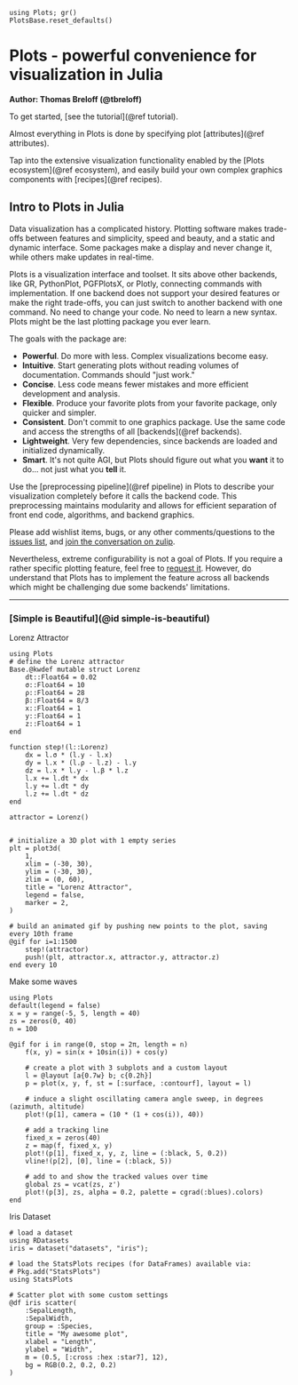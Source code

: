 ```@setup index
using Plots; gr()
PlotsBase.reset_defaults()
```

# Plots - powerful convenience for visualization in Julia

**Author: Thomas Breloff (@tbreloff)**

To get started, [see the tutorial](@ref tutorial).

Almost everything in Plots is done by specifying plot [attributes](@ref attributes).

Tap into the extensive visualization functionality enabled by the [Plots ecosystem](@ref ecosystem), and easily build your own complex graphics components with [recipes](@ref recipes).


## Intro to Plots in Julia

Data visualization has a complicated history.  Plotting software makes trade-offs between features and simplicity, speed and beauty, and a static and dynamic interface. Some packages make a display and never change it, while others make updates in real-time.

Plots is a visualization interface and toolset. It sits above other backends, like GR, PythonPlot, PGFPlotsX, or Plotly, connecting commands with implementation. If one backend does not support your desired features or make the right trade-offs, you can just switch to another backend with one command. No need to change your code. No need to learn a new syntax. Plots might be the last plotting package you ever learn.

The goals with the package are:

- **Powerful**.  Do more with less. Complex visualizations become easy.
- **Intuitive**.  Start generating plots without reading volumes of documentation. Commands should "just work."
- **Concise**.  Less code means fewer mistakes and more efficient development and analysis.
- **Flexible**.  Produce your favorite plots from your favorite package, only quicker and simpler.
- **Consistent**.  Don't commit to one graphics package. Use the same code and access the strengths of all [backends](@ref backends).
- **Lightweight**.  Very few dependencies, since backends are loaded and initialized dynamically.
- **Smart**.  It's not quite AGI, but Plots should figure out what you **want** it to do... not just what you **tell** it.


Use the [preprocessing pipeline](@ref pipeline) in Plots to describe your visualization completely before it calls the backend code.  This preprocessing maintains modularity and allows for efficient separation of front end code, algorithms, and backend graphics.

Please add wishlist items, bugs, or any other comments/questions to the [issues list](https://github.com/tbreloff/Plots.jl/issues), and [join the conversation on zulip](https://julialang.zulipchat.com/#streams/236493/plots.jl).

Nevertheless, extreme configurability is not a goal of Plots. If you require a rather specific plotting feature, feel free to [request it](https://github.com/JuliaPlots/Plots.jl/issues?q=is%3Aissue+is%3Aopen+label%3Aextension). However, do understand that Plots has to implement the feature across all backends which might be challenging due some backends' limitations.

---

### [Simple is Beautiful](@id simple-is-beautiful)

Lorenz Attractor

```@example index
using Plots
# define the Lorenz attractor
Base.@kwdef mutable struct Lorenz
    dt::Float64 = 0.02
    σ::Float64 = 10
    ρ::Float64 = 28
    β::Float64 = 8/3
    x::Float64 = 1
    y::Float64 = 1
    z::Float64 = 1
end

function step!(l::Lorenz)
    dx = l.σ * (l.y - l.x)
    dy = l.x * (l.ρ - l.z) - l.y
    dz = l.x * l.y - l.β * l.z
    l.x += l.dt * dx
    l.y += l.dt * dy
    l.z += l.dt * dz
end

attractor = Lorenz()


# initialize a 3D plot with 1 empty series
plt = plot3d(
    1,
    xlim = (-30, 30),
    ylim = (-30, 30),
    zlim = (0, 60),
    title = "Lorenz Attractor",
    legend = false,
    marker = 2,
)

# build an animated gif by pushing new points to the plot, saving every 10th frame
@gif for i=1:1500
    step!(attractor)
    push!(plt, attractor.x, attractor.y, attractor.z)
end every 10
```

Make some waves

```@example index
using Plots
default(legend = false)
x = y = range(-5, 5, length = 40)
zs = zeros(0, 40)
n = 100

@gif for i in range(0, stop = 2π, length = n)
    f(x, y) = sin(x + 10sin(i)) + cos(y)

    # create a plot with 3 subplots and a custom layout
    l = @layout [a{0.7w} b; c{0.2h}]
    p = plot(x, y, f, st = [:surface, :contourf], layout = l)

    # induce a slight oscillating camera angle sweep, in degrees (azimuth, altitude)
    plot!(p[1], camera = (10 * (1 + cos(i)), 40))

    # add a tracking line
    fixed_x = zeros(40)
    z = map(f, fixed_x, y)
    plot!(p[1], fixed_x, y, z, line = (:black, 5, 0.2))
    vline!(p[2], [0], line = (:black, 5))

    # add to and show the tracked values over time
    global zs = vcat(zs, z')
    plot!(p[3], zs, alpha = 0.2, palette = cgrad(:blues).colors)
end
```


Iris Dataset

```@example index
# load a dataset
using RDatasets
iris = dataset("datasets", "iris");

# load the StatsPlots recipes (for DataFrames) available via:
# Pkg.add("StatsPlots")
using StatsPlots

# Scatter plot with some custom settings
@df iris scatter(
    :SepalLength,
    :SepalWidth,
    group = :Species,
    title = "My awesome plot",
    xlabel = "Length",
    ylabel = "Width",
    m = (0.5, [:cross :hex :star7], 12),
    bg = RGB(0.2, 0.2, 0.2)
)
```
